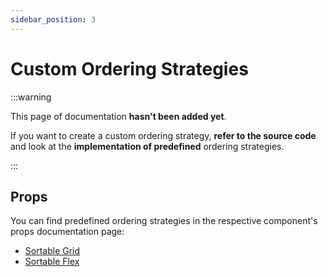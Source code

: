 ```yaml
---
sidebar_position: 3
---
```


# Custom Ordering Strategies

:::warning

This page of documentation **hasn't been added yet**.

If you want to create a custom ordering strategy, **refer to the source code** and look at the **implementation of predefined** ordering strategies.

:::

## Props

You can find predefined ordering strategies in the respective component's props documentation page:

- [Sortable Grid](/grid/props#strategy)
- [Sortable Flex](/flex/props#strategy)
